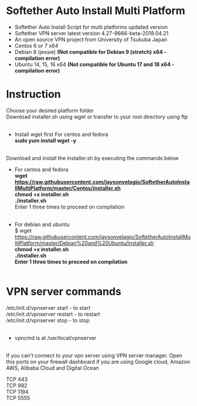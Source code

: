 # Softether Auto Install Multi Platform<br />
* Softether Auto Install Script for multi platforms updated version<br />
* Softether VPN server latest version 4.27-9666-beta-2018.04.21
* An open source VPN project from University of Tsukuba Japan<br />
* Centos 6 or 7 x64
* Debian 8 (jessie) <b>(Not compatible for Debian 9 (stretch) x64 - compilation error)</b>
* Ubuntu 14, 15, 16 x64 <b>(Not compatible for Ubuntu 17 and 18 x64 - compilation error)</b>
# Instruction<br />
Choose your desired platform folder<br />
Download installer.sh using wget or transfer to your root directory using ftp<br /><br />

* Install wget first For centos and fedora<br />
<b>sudo yum install wget -y<br /><br /></b>

Download and install the installer.sh by executing the commands below<br />
* For centos and fedora<br />
<b>wget https://raw.githubusercontent.com/jaysonvelagio/SoftetherAutoInstallMultiPlatform/master/Centos/installer.sh<br /></b>
<b>chmod +x installer.sh<br /></b>
<b>./installer.sh<br /></b>
Enter 1 three times to proceed on compilation<br /><br />

* For debian and ubuntu<br />$ 
</b>wget https://raw.githubusercontent.com/jaysonvelagio/SoftetherAutoInstallMultiPlatform/master/Debian%20and%20Ubuntu/installer.sh<br /></b> 
<b>chmod +x installer.sh<br /></b>
<b>./installer.sh<br /></b>
<b>Enter 1 three times to proceed on compilation<br /><br /></b>

# VPN server commands<br />
/etc/init.d/vpnserver start - to start<br />
/etc/init.d/vpnserver restart - to restart<br />
/etc/init.d/vpnserver stop - to stop<br /><br />

* vpncmd is at /usr/local/vpnserver<br /><br />

If you can't connect to your vpn server using VPN server manager. Open this ports on your firewall dashboard if you are using Google cloud, Amazon AWS, Alibaba Cloud and Digital Ocean<br />

TCP 443<br />
TCP 992<br />
TCP 1194<br />
TCP 5555<br />

